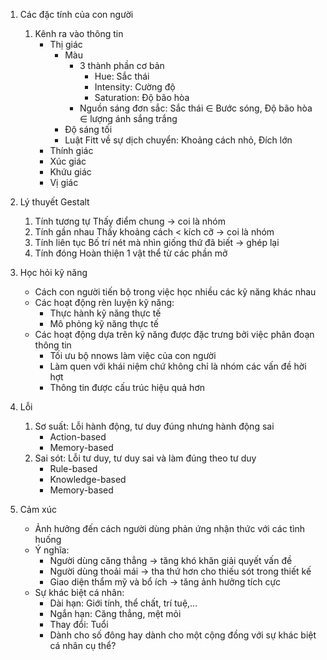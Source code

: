 1. Các đặc tính của con người
	1. Kênh ra vào thông tin
		- Thị giác
			- Màu
				- 3 thành phần cơ bản
					- Hue: Sắc thái
					- Intensity: Cường độ
					- Saturation: Độ bão hòa
				- Nguồn sáng đơn sắc: Sắc thái $\in$ Bước sóng, 
									Độ bão hòa $\in$ lượng ánh sắng trắng
			- Độ sáng tối
			- Luật Fitt về sự dịch chuyển: Khoảng cách nhỏ, Đích lớn
		- Thính giác
		- Xúc giác
		- Khứu giác
		- Vị giác

2. Lý thuyết Gestalt
	1. Tính tương tự
		Thấy điểm chung -> coi là nhóm
	2. Tính gần nhau
		Thấy khoảng cách < kích cỡ -> coi là nhóm
	3. Tính liên tục
		Bố trí nét mà nhìn giống thứ đã biết -> ghép lại
	4. Tính đóng
		Hoàn thiện 1 vật thể từ các phần mở

3. Học hỏi kỹ năng
	- Cách con người tiến bộ trong việc học nhiều các kỹ năng khác nhau
	- Các hoạt động rèn luyện kỹ năng:
		- Thực hành kỹ năng thực tế
		- Mô phỏng kỹ năng thực tế
	- Các hoạt động dựa trên kỹ năng được đặc trưng bởi việc phân đoạn thông tin
		- Tối ưu bộ nnows làm việc của con người
		- Làm quen với khái niệm chứ không chỉ là nhóm các vấn đề hời hợt
		- Thông tin được cấu trúc hiệu quả hơn

4. Lỗi
	1. Sơ suất: Lỗi hành động, tư duy đúng nhưng hành động sai
		- Action-based
		- Memory-based 
	2. Sai sót: Lỗi tư duy, tư duy sai và làm đúng theo tư duy
		- Rule-based
		- Knowledge-based
		- Memory-based

5. Cảm xúc
	 - Ảnh hưởng đến cách người dùng phản ứng nhận thức với các tình huống
	 - Ý nghĩa:
		 - Người dùng căng thẳng -> tăng khó khăn giải quyết vấn đề
		 - Người dùng thoải mái -> tha thứ hơn cho thiếu sót trong thiết kế
		 - Giao diện thẩm mỹ và bổ ích -> tăng ảnh hưởng tích cực
	- Sự khác biệt cá nhân: 
		- Dài hạn: Giới tính, thể chất, trí tuệ,...
		- Ngắn hạn: Căng thẳng, mệt mỏi
		- Thay đổi: Tuổi
		- Dành cho số đông hay dành cho một cộng đồng với sự khác biệt cá nhân cụ thể?